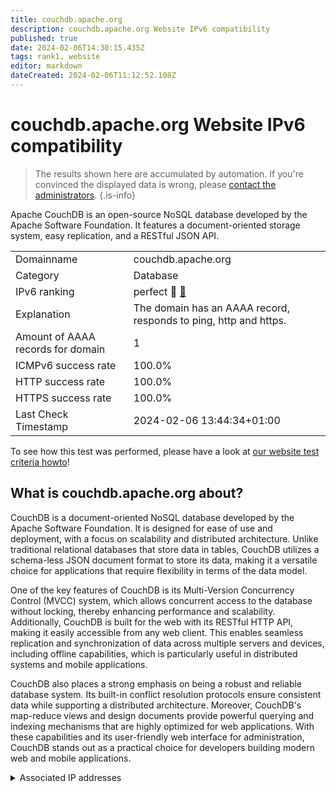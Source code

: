 ```yaml
---
title: couchdb.apache.org
description: couchdb.apache.org Website IPv6 compatibility
published: true
date: 2024-02-06T14:30:15.435Z
tags: rank1, website
editor: markdown
dateCreated: 2024-02-06T11:12:52.108Z
---
```


# couchdb.apache.org Website IPv6 compatibility

> The results shown here are accumulated by automation. If you're convinced the displayed data is wrong, please [contact the administrators](/howto/chat). 
{.is-info}

Apache CouchDB is an open-source NoSQL database developed by the Apache Software Foundation. It features a document-oriented storage system, easy replication, and a RESTful JSON API.


|   |   |
| - | - |
| Domainname | couchdb.apache.org
| Category | Database |
| IPv6 ranking | perfect :1st_place_medal: [🔗](/howto/ranking) |
| Explanation | The domain has an AAAA record, responds to ping, http and https. |
| Amount of AAAA records for domain | 1 |
| ICMPv6 success rate | 100.0%|
| HTTP success rate | 100.0% |
| HTTPS success rate | 100.0% |
| Last Check Timestamp | 2024-02-06 13:44:34+01:00 |

To see how this test was performed, please have a look at [our website test criteria howto](/howto/testcriteria/website)!


## What is couchdb.apache.org about?
CouchDB is a document-oriented NoSQL database developed by the Apache Software Foundation. It is designed for ease of use and deployment, with a focus on scalability and distributed architecture. Unlike traditional relational databases that store data in tables, CouchDB utilizes a schema-less JSON document format to store its data, making it a versatile choice for applications that require flexibility in terms of the data model.

One of the key features of CouchDB is its Multi-Version Concurrency Control (MVCC) system, which allows concurrent access to the database without locking, thereby enhancing performance and scalability. Additionally, CouchDB is built for the web with its RESTful HTTP API, making it easily accessible from any web client. This enables seamless replication and synchronization of data across multiple servers and devices, including offline capabilities, which is particularly useful in distributed systems and mobile applications.

CouchDB also places a strong emphasis on being a robust and reliable database system. Its built-in conflict resolution protocols ensure consistent data while supporting a distributed architecture. Moreover, CouchDB's map-reduce views and design documents provide powerful querying and indexing mechanisms that are highly optimized for web applications. With these capabilities and its user-friendly web interface for administration, CouchDB stands out as a practical choice for developers building modern web and mobile applications.



<details>
<summary>Associated IP addresses</summary>

2a04:4e42::644

</details>
